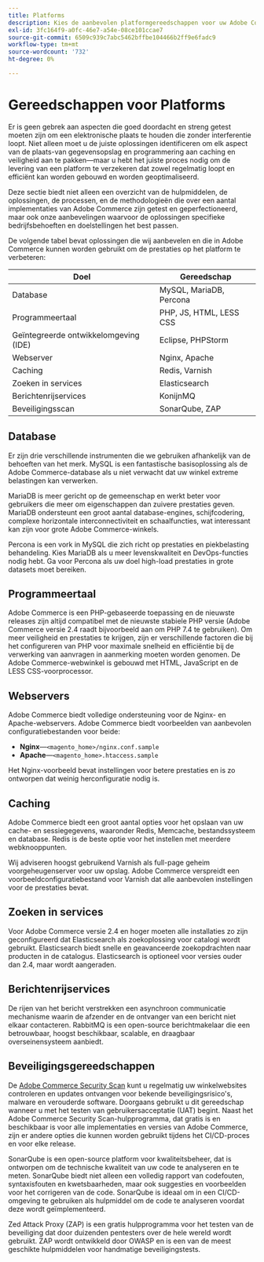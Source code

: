 ```yaml
---
title: Platforms
description: Kies de aanbevolen platformgereedschappen voor uw Adobe Commerce-implementatie.
exl-id: 3fc164f9-a0fc-46e7-a54e-08ce101ccae7
source-git-commit: 6509c939c7abc5462bffbe104466b2ff9e6fadc9
workflow-type: tm+mt
source-wordcount: '732'
ht-degree: 0%

---
```


# Gereedschappen voor Platforms

Er is geen gebrek aan aspecten die goed doordacht en streng getest moeten zijn om een elektronische plaats te houden die zonder interferentie loopt. Niet alleen moet u de juiste oplossingen identificeren om elk aspect van de plaats-van gegevensopslag en programmering aan caching en veiligheid aan te pakken—maar u hebt het juiste proces nodig om de levering van een platform te verzekeren dat zowel regelmatig loopt en efficiënt kan worden gebouwd en worden geoptimaliseerd.

Deze sectie biedt niet alleen een overzicht van de hulpmiddelen, de oplossingen, de processen, en de methodologieën die over een aantal implementaties van Adobe Commerce zijn getest en geperfectioneerd, maar ook onze aanbevelingen waarvoor de oplossingen specifieke bedrijfsbehoeften en doelstellingen het best passen.

De volgende tabel bevat oplossingen die wij aanbevelen en die in Adobe Commerce kunnen worden gebruikt om de prestaties op het platform te verbeteren:

| Doel | Gereedschap |
|------------------------------------------|-------------------------|
| Database | MySQL, MariaDB, Percona |
| Programmeertaal | PHP, JS, HTML, LESS CSS |
| Geïntegreerde ontwikkelomgeving (IDE) | Eclipse, PHPStorm |
| Webserver | Nginx, Apache |
| Caching | Redis, Varnish |
| Zoeken in services | Elasticsearch |
| Berichtenrijservices | KonijnMQ |
| Beveiligingsscan | SonarQube, ZAP |

## Database

Er zijn drie verschillende instrumenten die we gebruiken afhankelijk van de behoeften van het merk. MySQL is een fantastische basisoplossing als de Adobe Commerce-database als u niet verwacht dat uw winkel extreme belastingen kan verwerken.

MariaDB is meer gericht op de gemeenschap en werkt beter voor gebruikers die meer om eigenschappen dan zuivere prestaties geven. MariaDB ondersteunt een groot aantal database-engines, schijfcodering, complexe horizontale interconnectiviteit en schaalfuncties, wat interessant kan zijn voor grote Adobe Commerce-winkels.

Percona is een vork in MySQL die zich richt op prestaties en piekbelasting behandeling. Kies MariaDB als u meer levenskwaliteit en DevOps-functies nodig hebt. Ga voor Percona als uw doel high-load prestaties in grote datasets moet bereiken.

## Programmeertaal

Adobe Commerce is een PHP-gebaseerde toepassing en de nieuwste releases zijn altijd compatibel met de nieuwste stabiele PHP versie (Adobe Commerce versie 2.4 raadt bijvoorbeeld aan om PHP 7.4 te gebruiken). Om meer veiligheid en prestaties te krijgen, zijn er verschillende factoren die bij het configureren van PHP voor maximale snelheid en efficiëntie bij de verwerking van aanvragen in aanmerking moeten worden genomen. De Adobe Commerce-webwinkel is gebouwd met HTML, JavaScript en de LESS CSS-voorprocessor.

## Webservers

Adobe Commerce biedt volledige ondersteuning voor de Nginx- en Apache-webservers. Adobe Commerce biedt voorbeelden van aanbevolen configuratiebestanden voor beide:

- **Nginx**—`<magento_home>/nginx.conf.sample`
- **Apache**—`<magento_home>.htaccess.sample`

Het Nginx-voorbeeld bevat instellingen voor betere prestaties en is zo ontworpen dat weinig herconfiguratie nodig is.

## Caching

Adobe Commerce biedt een groot aantal opties voor het opslaan van uw cache- en sessiegegevens, waaronder Redis, Memcache, bestandssysteem en database. Redis is de beste optie voor het instellen met meerdere webknooppunten.

Wij adviseren hoogst gebruikend Varnish als full-page geheim voorgeheugenserver voor uw opslag. Adobe Commerce verspreidt een voorbeeldconfiguratiebestand voor Varnish dat alle aanbevolen instellingen voor de prestaties bevat.

## Zoeken in services

Voor Adobe Commerce versie 2.4 en hoger moeten alle installaties zo zijn geconfigureerd dat Elasticsearch als zoekoplossing voor catalogi wordt gebruikt. Elasticsearch biedt snelle en geavanceerde zoekopdrachten naar producten in de catalogus. Elasticsearch is optioneel voor versies ouder dan 2.4, maar wordt aangeraden.

## Berichtenrijservices

De rijen van het bericht verstrekken een asynchroon communicatie mechanisme waarin de afzender en de ontvanger van een bericht niet elkaar contacteren. RabbitMQ is een open-source berichtmakelaar die een betrouwbaar, hoogst beschikbaar, scalable, en draagbaar overseinensysteem aanbiedt.

## Beveiligingsgereedschappen

De [Adobe Commerce Security Scan](https://docs.magento.com/user-guide/magento/security-scan.html) kunt u regelmatig uw winkelwebsites controleren en updates ontvangen voor bekende beveiligingsrisico&#39;s, malware en verouderde software. Doorgaans gebruikt u dit gereedschap wanneer u met het testen van gebruikersacceptatie (UAT) begint. Naast het Adobe Commerce Security Scan-hulpprogramma, dat gratis is en beschikbaar is voor alle implementaties en versies van Adobe Commerce, zijn er andere opties die kunnen worden gebruikt tijdens het CI/CD-proces en voor elke release.

SonarQube is een open-source platform voor kwaliteitsbeheer, dat is ontworpen om de technische kwaliteit van uw code te analyseren en te meten. SonarQube biedt niet alleen een volledig rapport van codefouten, syntaxisfouten en kwetsbaarheden, maar ook suggesties en voorbeelden voor het corrigeren van de code. SonarQube is ideaal om in een CI/CD-omgeving te gebruiken als hulpmiddel om de code te analyseren voordat deze wordt geïmplementeerd.

Zed Attack Proxy (ZAP) is een gratis hulpprogramma voor het testen van de beveiliging dat door duizenden pentesters over de hele wereld wordt gebruikt. ZAP wordt ontwikkeld door OWASP en is een van de meest geschikte hulpmiddelen voor handmatige beveiligingstests.
